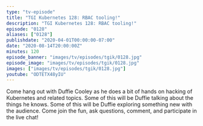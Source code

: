 ```yaml
---
type: "tv-episode"
title: "TGI Kubernetes 128: RBAC tooling!"
description: "TGI Kubernetes 128: RBAC tooling!"
episode: "0128"
aliases: ["0128"]
publishdate: "2020-04-01T00:00:00-07:00"
date: "2020-08-14T20:00:00Z"
minutes: 120
episode_banner: "images/tv/episodes/tgik/0128.jpg"
episode_image: "images/tv/episodes/tgik/0128.jpg"
images: ["images/tv/episodes/tgik/0128.jpg"]
youtube: "ODTETX48yIU"
---
```


Come hang out with Duffie Cooley as he does a bit of hands on hacking of Kubernetes and related topics. Some of this will be Duffie talking about the things he knows. Some of this will be Duffie exploring something new with the audience. Come join the fun, ask questions, comment, and participate in the live chat!